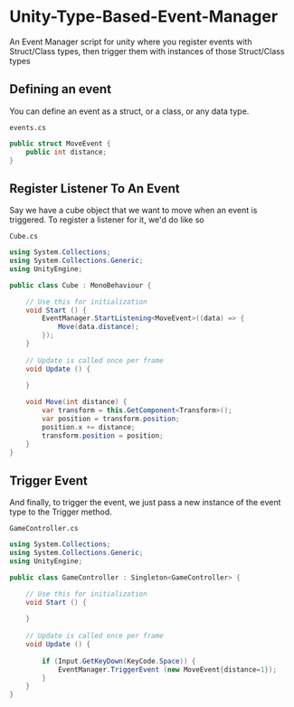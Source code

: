# Unity-Type-Based-Event-Manager
An Event Manager script for unity where you register events with Struct/Class types, then trigger them with instances of those Struct/Class types

## Defining an event

You can define an event as a struct, or a class, or any data type.

`events.cs`
```c#
public struct MoveEvent {
    public int distance;
}
```

## Register Listener To An Event

Say we have a cube object that we want to move when an event is triggered. To register a listener for it, we'd do like so

`Cube.cs`
```c#
using System.Collections;
using System.Collections.Generic;
using UnityEngine;

public class Cube : MonoBehaviour {

    // Use this for initialization
    void Start () {
        EventManager.StartListening<MoveEvent>((data) => {
            Move(data.distance);
        });
    }
    
    // Update is called once per frame
    void Update () {
        
    }

    void Move(int distance) {
        var transform = this.GetComponent<Transform>();
        var position = transform.position;
        position.x += distance;
        transform.position = position;
    }
}
```

## Trigger Event
And finally, to trigger the event, we just pass a new instance of the event type to the Trigger method.

`GameController.cs`
```c#
using System.Collections;
using System.Collections.Generic;
using UnityEngine;

public class GameController : Singleton<GameController> {

    // Use this for initialization
    void Start () {
        
    }
    
    // Update is called once per frame
    void Update () {
        
        if (Input.GetKeyDown(KeyCode.Space)) {
            EventManager.TriggerEvent (new MoveEvent{distance=1});
        }
    }
}
```
